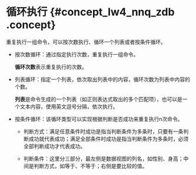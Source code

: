 # 循环执行 {#concept_lw4_nnq_zdb .concept}

重复执行一组命令，可以按次数执行、循环一个列表或者按条件循环。

-   按次数循环：通过指定执行次数，重复执行一组命令。

    **循环次数**表示重复执行的次数。

-   列表循环：指定一个列表，依次取出列表中的内容，循环次数为列表中内容的个数。

    **列表**是命令生成的一个列表（如正则表达式取出的多个匹配项），也可以是一个文本内容，使用英文逗号分隔，依次执行。

-   按条件循环：该循环类型可以实现根据判断是否成功来重复执行n次命令。

    -   判断方式：满足任意条件时成功是指当判断条件为多条时，只要有一条判断成功就代表成功；满足全部条件时成功是指当判断条件为多条时，必须全部判断成功才代表成功。

    -   判断条件：这里分三部分，最左侧是数据视图的列名，如性别、身高；中间是判断方式，如等于、不等于；右侧是要比较的值。


